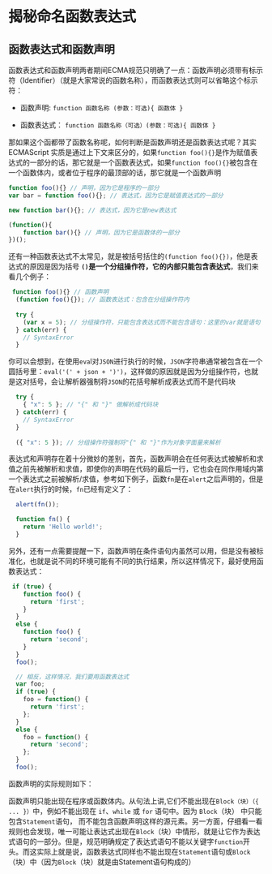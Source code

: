 # 揭秘命名函数表达式

## 函数表达式和函数声明

函数表达式和函数声明两者期间ECMA规范只明确了一点：函数声明必须带有标示符（Identifier）（就是大家常说的函数名称），而函数表达式则可以省略这个标示符：

- 函数声明: `function 函数名称 (参数：可选){ 函数体 }`

- 函数表达式： `function 函数名称（可选）(参数：可选){ 函数体 }`

那如果这个函都带了函数名称呢，如何判断是函数声明还是函数表达式呢？其实ECMAScript 实质是通过上下文来区分的，如果`function foo(){}`是作为赋值表达式的一部分的话，那它就是一个函数表达式，如果`function foo(){}`被包含在一个函数体内，或者位于程序的最顶部的话，那它就是一个函数声明

```js
function foo(){} // 声明，因为它是程序的一部分
var bar = function foo(){}; // 表达式，因为它是赋值表达式的一部分

new function bar(){}; // 表达式，因为它是new表达式

(function(){
    function bar(){} // 声明，因为它是函数体的一部分
})();
```

还有一种函数表达式不太常见，就是被括号括住的`(function foo(){})`，他是表达式的原因是因为括号 **`()`是一个分组操作符，它的内部只能包含表达式**，我们来看几个例子：

```js
 function foo(){} // 函数声明
  (function foo(){}); // 函数表达式：包含在分组操作符内
  
  try {
    (var x = 5); // 分组操作符，只能包含表达式而不能包含语句：这里的var就是语句
  } catch(err) {
    // SyntaxError
  }
```

你可以会想到，在使用`eva`l对`JSON`进行执行的时候，`JSON`字符串通常被包含在一个圆括号里：`eval('(' + json + ')')`，这样做的原因就是因为分组操作符，也就是这对括号，会让解析器强制将`JSON`的花括号解析成表达式而不是代码块

```js
  try {
    { "x": 5 }; // "{" 和 "}" 做解析成代码块
  } catch(err) {
    // SyntaxError
  }
  
  ({ "x": 5 }); // 分组操作符强制将"{" 和 "}"作为对象字面量来解析
```

表达式和声明存在着十分微妙的差别，首先，函数声明会在任何表达式被解析和求值之前先被解析和求值，即使你的声明在代码的最后一行，它也会在同作用域内第一个表达式之前被解析/求值，参考如下例子，函数`fn`是在`alert`之后声明的，但是在`alert`执行的时候，`fn`已经有定义了：

```js
  alert(fn());

  function fn() {
    return 'Hello world!';
  }
```

另外，还有一点需要提醒一下，函数声明在条件语句内虽然可以用，但是没有被标准化，也就是说不同的环境可能有不同的执行结果，所以这样情况下，最好使用函数表达式：

```js
 if (true) {
    function foo() {
      return 'first';
    }
  }
  else {
    function foo() {
      return 'second';
    }
  }
  foo();

  // 相反，这样情况，我们要用函数表达式
  var foo;
  if (true) {
    foo = function() {
      return 'first';
    };
  }
  else {
    foo = function() {
      return 'second';
    };
  }
  foo();
```

函数声明的实际规则如下：

函数声明只能出现在程序或函数体内。从句法上讲,它们不能出现在`Block（块）（{ ... }）`中，例如不能出现在 `if`、`while` 或 `for` 语句中。因为 `Block`（块） 中只能包含`Statement`语句， 而不能包含函数声明这样的源元素。另一方面，仔细看一看规则也会发现，唯一可能让表达式出现在`Block`（块）中情形，就是让它作为表达式语句的一部分。但是，规范明确规定了表达式语句不能以关键字`function`开头。而这实际上就是说，函数表达式同样也不能出现在`Statement`语句或`Block`（块）中（因为`Block`（块）就是由Statement语句构成的）